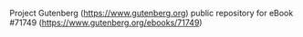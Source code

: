 Project Gutenberg (https://www.gutenberg.org) public repository
for eBook #71749 (https://www.gutenberg.org/ebooks/71749)
